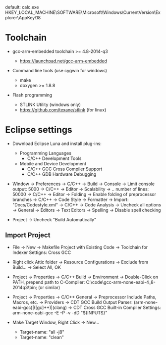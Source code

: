 
default: calc.exe
HKEY_LOCAL_MACHINE\SOFTWARE\Microsoft\Windows\CurrentVersion\Explorer\AppKey\18


Toolchain
=========
  * gcc-arm-embedded toolchain >= 4.8-2014-q3
    * https://launchpad.net/gcc-arm-embedded

  * Command line tools (use cygwin for windows)
    * make
    * doxygen	>= 1.8.8

  * Flash programming
    * STLINK Utility (windows only)
    * https://github.com/texane/stlink  (for linux)


Eclipse settings
================
  * Download Eclipse Luna and install plug-ins:
    * Programming Languages
      * C/C++ Development Tools
    * Mobile and Device Development
      * C/C++ GCC Cross Compiler Support
      * C/C++ GDB Hardware Debugging

  * Window -> Preferences
    -> C/C++ -> Build -> Console -> Limit console output: 5000
    -> C/C++ -> Editor -> Scalability -> .. number of lines: 50000
    -> C/C++ -> Editor -> Folding -> Enable folding of preprocessor branches
    -> C/C++ -> Code Style -> Formatter -> Import: "Docs/Codestyle.xml"
    -> C/C++ -> Code Analysis -> Uncheck all options
    -> General -> Editors -> Text Editors -> Spelling -> Disable spell checking

  * Project -> Uncheck "Build Automatically" 


Import Project
--------------
  * File -> New -> Makefile Project with Existing Code
    -> Toolchain for Indexer Settigns: Cross GCC

  * Right click Attic folder
    -> Resource Configurations -> Exclude from Build... -> Select All, OK 

  * Project -> Properties -> C/C++ Build -> Environment
    -> Double-Click on PATH,   prepend path to C-Compiler:
       C:\code\gcc-arm-none-eabi-4_8-2014q3\bin;   (or similar)

  * Project -> Properties -> C/C++ General
      -> Preprocessor Include Paths, Macros, etc. -> Providers
        -> CDT GCC Build Output Parser:
           (arm-none-eabi-gcc)|([gc]\+\+)|(clang)
        -> CDT Cross GCC Built-in Compiler Settings:
           arm-none-eabi-gcc -E -P -v -dD "${INPUTS}"

  * Make Target Window, Right Click -> New...
    * Target-name: "all -j8"
    * Target-name: "clean"






